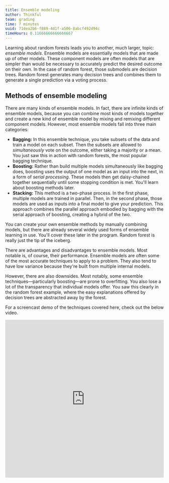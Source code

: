 ```yaml
---
title: Ensemble modeling
author: Thinkful
team: grading
time: 7 minutes
uuid: 71dea2b6-f889-4d1f-a506-8abcf492d94c
timeHours: 0.11666666666666667
---
```


Learning about random forests leads you to another, much larger, topic: *ensemble models*. Ensemble models are essentially models that are made up of other models. These component models are often models that are simpler than would be necessary to accurately predict the desired outcome on their own. In the case of random forest, those submodels are decision trees. Random forest generates many decision trees and combines them to generate a single prediction via a voting process.


## Methods of ensemble modeling

There are many kinds of ensemble models. In fact, there are infinite kinds of ensemble models, because you can combine most kinds of models together and create a new kind of ensemble model by mixing and remixing different component models. However, most ensemble models fall into three main categories:

- **Bagging:** In this ensemble technique, you take subsets of the data and train a model on each subset. Then the subsets are allowed to _simultaneously_ vote on the outcome, either taking a majority or a mean. You just saw this in action with random forests, the most popular bagging technique.
- **Boosting:** Rather than build multiple models simultaneously like bagging does, boosting uses the output of one model as an input into the next, in a form of _serial processing_. These models then get daisy-chained together sequentially until some stopping condition is met. You'll learn about boosting methods later.
- **Stacking:** This method is a two-phase process. In the first phase, multiple models are trained in parallel. Then, in the second phase, those models are used as inputs into a final model to give your prediction. This approach combines the parallel approach embodied by bagging with the serial approach of boosting, creating a hybrid of the two.

You can create your own ensemble methods by manually combining models, but there are already several widely used forms of ensemble learning in use. You'll cover these later in the program. Random forest is really just the tip of the iceberg.

<div class="think-like-a-data-scientist">

<p>There are advantages and disadvantages to ensemble models. Most notable is, of course, their performance. Ensemble models are often some of the most accurate techniques to apply to a problem. They also tend to have low variance because they're built from multiple internal models.</p>

<p>However, there are also downsides. Most notably, some ensemble techniques—particularly boosting—are prone to overfitting. You also lose a lot of the transparency that individual models offer. You saw this clearly in the random forest example, where the easy explanations offered by decision trees are abstracted away by the forest.</p>
</div>

For a screencast demo of the techniques covered here, check out the below video.


<iframe id="kaltura_player_1604765353" src="https://cdnapisec.kaltura.com/p/2315191/sp/231519100/embedIframeJs/uiconf_id/45331192/partner_id/2315191?iframeembed=true&playerId=kaltura_player_1604765353&entry_id=1_4bcak8ab" width="100%" height="500" allowfullscreen webkitallowfullscreen mozAllowFullScreen allow="autoplay *; fullscreen *; encrypted-media *" frameborder="0"></iframe>